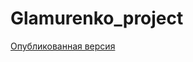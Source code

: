 # Glamurenko_project

<a href="https://shujinko53.github.io/Glamurenko_project/src/index.html">Опубликованная версия</a>
